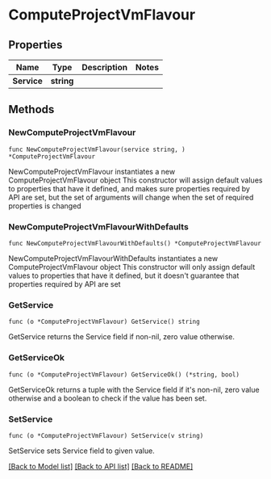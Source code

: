 # ComputeProjectVmFlavour

## Properties

Name | Type | Description | Notes
------------ | ------------- | ------------- | -------------
**Service** | **string** |  | 

## Methods

### NewComputeProjectVmFlavour

`func NewComputeProjectVmFlavour(service string, ) *ComputeProjectVmFlavour`

NewComputeProjectVmFlavour instantiates a new ComputeProjectVmFlavour object
This constructor will assign default values to properties that have it defined,
and makes sure properties required by API are set, but the set of arguments
will change when the set of required properties is changed

### NewComputeProjectVmFlavourWithDefaults

`func NewComputeProjectVmFlavourWithDefaults() *ComputeProjectVmFlavour`

NewComputeProjectVmFlavourWithDefaults instantiates a new ComputeProjectVmFlavour object
This constructor will only assign default values to properties that have it defined,
but it doesn't guarantee that properties required by API are set

### GetService

`func (o *ComputeProjectVmFlavour) GetService() string`

GetService returns the Service field if non-nil, zero value otherwise.

### GetServiceOk

`func (o *ComputeProjectVmFlavour) GetServiceOk() (*string, bool)`

GetServiceOk returns a tuple with the Service field if it's non-nil, zero value otherwise
and a boolean to check if the value has been set.

### SetService

`func (o *ComputeProjectVmFlavour) SetService(v string)`

SetService sets Service field to given value.



[[Back to Model list]](../README.md#documentation-for-models) [[Back to API list]](../README.md#documentation-for-api-endpoints) [[Back to README]](../README.md)


